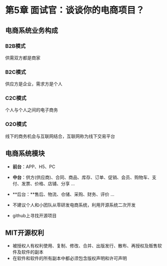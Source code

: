 # 第5章 面试官：谈谈你的电商项目？

## 电商系统业务构成

### B2B模式

供需双方都是商家

### B2C模式

供应方是企业，需求方是个人

### C2C模式

个人与个人之间的电子商务

### O2O模式

线下的商务机会与互联网结合，互联网称为线下交易平台

## 电商系统模块

- **前台**：APP、H5、PC
- **中台**：供方(供应商)、合同、商品、库存、订单、促销、会员、购物车、支付、发票、价格、店铺、分享 ...
- **后台：**售后、物流、仓储、采购、财务、评价 ...



- 不建议个人和小团队从零研发电商系统，利用开源系统二次开发
- github上寻找开源项目



## MIT开源权利

- 被授权人有权利使用、复制、修改、合并、出版发行、散布、再授权及贩售软件及软件的副本
- 在软件和软件的所有副本中都必须包含版权声明和许可声明



